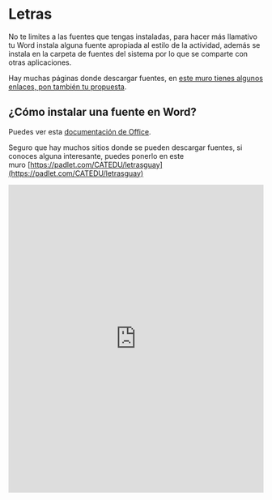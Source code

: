 # Letras

No te limites a las fuentes que tengas instaladas, para hacer más llamativo tu Word instala alguna fuente apropiada al estilo de la actividad, además se instala en la carpeta de fuentes del sistema por lo que se comparte con otras aplicaciones.

Hay muchas páginas donde descargar fuentes, en [este muro tienes algunos enlaces, pon también tu propuesta](generador_de_textos.html).

## ¿Cómo instalar una fuente en Word?

Puedes ver esta [documentación de Office](https://support.office.com/es-es/article/agregar-una-fuente-b7c5f17c-4426-4b53-967f-455339c564c1).

Seguro que hay muchos sitios donde se pueden descargar fuentes, si conoces alguna interesante, puedes ponerlo en este muro [https://padlet.com/CATEDU/letrasguay](https://padlet.com/CATEDU/letrasguay)

<iframe width="300" height="150" style="width: 100%; height: 608px; display: block;" src="https://padlet.com/embed/vgjabvh0z2nl" frameborder="0" data-mce-fragment="1"></iframe>
